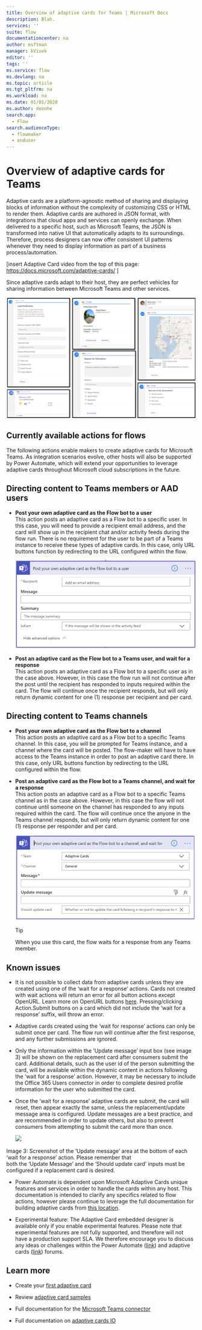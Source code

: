 ```yaml
---
title: Overview of adaptive cards for Teams | Microsoft Docs
description: Blah.
services: ''
suite: flow
documentationcenter: na
author: msftman
manager: kVivek
editor: ''
tags: ''
ms.service: flow
ms.devlang: na
ms.topic: article
ms.tgt_pltfrm: na
ms.workload: na
ms.date: 01/01/2020
ms.author: deonhe
search.app: 
  - Flow
search.audienceType: 
  - flowmaker
  - enduser
---
```

# Overview of adaptive cards for Teams

Adaptive cards are a platform-agnostic method of sharing and displaying blocks of information without the complexity of customizing CSS or HTML to render them. Adaptive cards are authored in JSON format, with integrations that cloud apps and services can openly exchange. When delivered to a specific host, such as Microsoft Teams, the JSON is transformed into native UI that automatically adapts to its surroundings. Therefore, process designers can now offer consistent UI patterns whenever they need to display information as part of a business process/automation.
 
[insert Adaptive Card video from the top of this page:
<https://docs.microsoft.com/adaptive-cards/> ]
 
Since adaptive cards adapt to their host, they are perfect vehicles for sharing information between Microsoft Teams and other services.
 
  <!-- ![A screenshot of adaptive cards ](media/4b1fb53861e3854d04c6a6e41480e8ea.png) -->

  ![A screenshot of adaptive cards](media/adaptive-cards/multi-adaptive-cards.png)
 
## Currently available actions for flows
 
The following actions enable makers to create adaptive cards for Microsoft Teams. As integration scenarios evolve, other hosts will also be supported by Power Automate, which will extend your opportunities to leverage adaptive cards throughout Microsoft cloud subscriptions in the future.
 
## Directing content to **Teams members or AAD users**
 
-   **Post your own adaptive card as the Flow bot to a user**  
    This action posts an adaptive card as a Flow bot to a specific user. In this case, you will need to provide a recipient email address, and the card will show up in the recipient chat and/or activity feeds during the flow run. There is no requirement for the user to be part of a Teams instance to receive these types of adaptive cards. In this case, only URL buttons function by redirecting to the URL configured within the flow.

      ![](media/adaptive-cards/top.png)
 
-   **Post an adaptive card as the Flow bot to a Teams user, and wait for a response**  
    This action posts an adaptive card as a Flow bot to a specific user as in the case above. However, in this case the flow run will not continue after the post until the recipient has responded to inputs required within the card. The flow will continue once the recipient responds, but will only return dynamic content for one (1) response per recipient and per card.
    
    <!--Note: I don't see the image for this card ![](media/03d0a0634db92fbd5446c921061ed84d.png) -->
 
<!-- Image 1: Screenshot of posting for a user. In this case, the flow will continue without waiting for a response. -->
 
## Directing content to **Teams channels**
 
-   **Post your own adaptive card as the Flow bot to a channel**  
    This action posts an adaptive card as a Flow bot to a specific Teams channel. In this case, you will be prompted for Teams instance, and a
    channel where the card will be posted. The flow-maker will have to have access to the Teams instance in order to post an adaptive card there. In
    this case, only URL buttons function by redirecting to the URL configured within the flow.
 
-   **Post an adaptive card as the Flow bot to a Teams channel, and wait for a response**  
    This action posts an adaptive card as a Flow bot to a specific Teams channel as in the case above. However, in this case the flow will not continue until
    someone on the channel has responded to any inputs required within the card. The flow will continue once the anyone in the Teams channel responds, but
    will only return dynamic content for one (1) response per responder and per card.
 
    <!-- ![](media/8115e8fb0ca102f0a42802b5326ffbe5.png) -->
     ![](media/adaptive-cards/bottom.png)

     >[!TIP]
     >When you use this card, the flow waits for a response from any Teams member.
 
 
## Known issues
 
-   It is not possible to collect data from adaptive cards unless they are created using one of the ‘wait for a response’ actions. Cards not created with wait actions will return an error for all button actions except OpenURL. Learn more on OpenURL buttons [here](https://adaptivecards.io/explorer/Action.OpenUrl.html).
    Pressing/clicking Action.Submit buttons on a card which did not include the ‘wait for a response’ suffix, will throw an error.
 
-   Adaptive cards created using the ‘wait for response’ actions can only be submit once per card. The flow run will continue after the first response, and any further submissions are ignored.
 
-   Only the information within the ‘Update message’ input box (see image 3) will be shown on the replacement card after consumers submit the card. 
    Additional details, such as the user id of the person submitting the card, will be available within the dynamic content in actions following the ‘wait for a response’ action. However, it may be necessary to include the Office 365 Users connector in order to complete desired profile information for the user who submitted the card.
 
-   Once the ‘wait for a response’ adaptive cards are submit, the card will reset, then appear exactly the same, unless the replacement/update message area is configured. Update messages are a best practice, and are recommended in order to update others, but also to prevent consumers from attempting to submit the card more than once.
 
     ![](media/1c38ff7a9fd3dd64a3712f78e7ad427b.png)
 
Image 3: Screenshot of the ‘Update message’ area at the bottom of each ‘wait for a response’ action. Please remember that  
both the ‘Update Message’ and the ‘Should update card’ inputs must be configured if a replacement card is desired.
 
-   Power Automate is dependent upon Microsoft Adaptive Cards unique features and services in order to handle the cards within any host. This documentation is intended to clarify any specifics related to flow actions, however please continue to leverage the full documentation for building adaptive cards from [this location](https://docs.microsoft.com/adaptive-cards/).
 
-   Experimental feature: The Adaptive Card embedded designer is available only if you enable experimental features. Please note that experimental features are not fully supported, and therefore will not have a production support SLA. We therefore encourage you to discuss any ideas or challenges within the Power Automate ([link](https://powerusers.microsoft.com/t5/Microsoft-Power-Automate/ct-p/MPACommunity)) and adaptive cards ([link](https://github.com/login?return_to=https%3A%2F%2Fgithub.com%2FMicrosoft%2FAdaptiveCards%2Fissues%2Fnew%3Ftitle%3D%255BWebsite%255D%2520%255BYour%2520feedback%2520title%2520here%255D%26body%3D%250D%250A%250D%250A%255BYour%2520detailed%2520feedback%2520here%255D%250D%250A%250D%250A---%250D%250A%2A%2520URL%253A%2520https%253A%252F%252Fadaptivecards.io%252Fexplorer%252FAction.OpenUrl.html)) forums.
 
## Learn more 
 
- Create your [first adaptive card](https://docs.microsoft.com/power-automate/create-adaptive-cards)

- Review [adaptive card samples](https://docs.microsoft.com/power-automate/adaptive-cards-samples)
 
- Full documentation for the [Microsoft Teams connector](https://docs.microsoft.com/connectors/teams/)
 
- Full documentation on [adaptive cards IO](https://docs.microsoft.com/adaptive-cards) 

